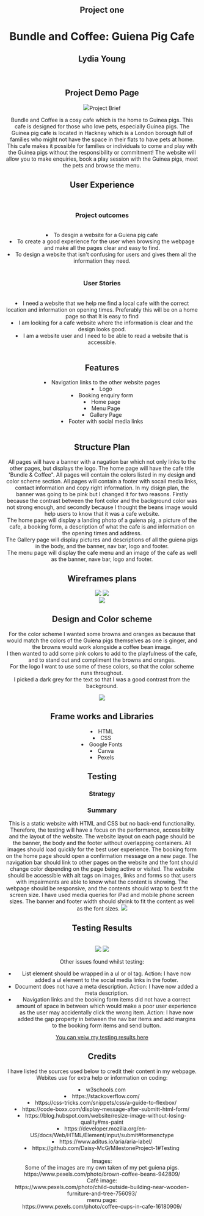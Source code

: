<header><h2>Project one</h2>
<h1>Bundle and Coffee: Guiena Pig Cafe</h1>
<h2>Lydia Young</h2><header>
<br>

<h2>Project Demo Page</h2>
<img src="documentation/readme-images/responsive-page.png" 

<h2>Project Brief</h2>

Bundle and Coffee is a cosy cafe which is the home to Guinea pigs. This cafe is designed for those who love pets, especially Guinea pigs. The Guinea pig cafe is located in Hackney which is a London borough full of families who might not have the space in their flats to have pets at home. <br>
This cafe makes it possible for families or individuals to come and play with the Guinea pigs without the responsibility or commitment!
The website will allow you to make enquiries, book a play session with the Guinea pigs, meet the pets and browse the menu. 

<h2>User Experience</h2>
<br>
<h3>Project outcomes</h3>
<br>
<li>To desgin a website for a Guiena pig cafe</li>
<li>To create a good experience for the user when browsing the webpage and make all the pages clear and easy to find.</li>
<li>To design a website that isn't confusing for users and gives them all the information they need.</li>
<br>
<h3>User Stories</h3>
<br>
<li>I need a website that we help me find a local cafe with the correct location and information on opening times. Preferably this will be on a home page so that It is easy to find</li>
<li>I am looking for a cafe website where the information is clear and the design looks good.</li>
<li>I am a website user and I need to be able to read a website that is accessible.</li>
<br>
<h2>Features</h2>
<li>Navigation links to the other website pages</li>
<li>Logo</li>
<li>Booking enquiry form</li>
<li>Home page</li>
<li>Menu Page</li>
<li>Gallery Page</li>
<li>Footer with social media links</li>
<br>
<h2>Structure Plan</h2>
<p>All pages will have a banner with a nagation bar which not only links to the other pages, but displays the logo. The home page will have the cafe title 'Bundle & Coffee". All pages will contain the colors listed in my design and color scheme section. All pages will contain a footer with socail media links, contact information and copy right information. In my disign plan, the banner was going to be pink but I changed it for two reasons. Firstly because the contrast between the font color and the background color was not strong enough, and secondly because I thought the beans image would help users to know that it was a cafe website.<br>
The home page will display a landing photo of a guiena pig, a picture of the cafe, a booking form, a description of what the cafe is and information on the opening times and address.<br>
The Gallery page will display pictures and descriptions of all the guiena pigs in the body, and the banner, nav bar, logo and footer.<br>
The menu page will display the cafe menu and an image of the cafe as well as the banner, nave bar, logo and footer.</p>

<h2>Wireframes plans</h2>
<img src="documentation/readme-images/picture3.png">
<img src="documentation/readme-images/picture4.png">
<br>
<img src="documentation/readme-images/picture2.png">
<br>
<h2>Design and Color scheme</h2>
<p>For the color scheme I wanted some browns and oranges as because that would match the colors of the Guiena pigs themselves as one is ginger, and the browns would work alongside a coffee bean image.
<br> I then wanted to add some pink colors to add to the playfulness of the cafe, and to stand out and compliment the browns and oranges.<br>
For the logo I want to use some of these colors, so that the color scheme runs throughout.<br>
I picked a dark grey for the text so that I was a good contrast from the background.</p>
<img src="documentation/readme-images/color.png">
<h2>Frame works and Libraries</h2>
<li>HTML</li>
<li>CSS</li>
<li>Google Fonts</li>
<li>Canva</li>
<li>Pexels</li>

<h2>Testing</h2>
<h3>Strategy</h3>
<h3>Summary</h3>
This is a static website with HTML and CSS but no back-end functionality. Therefore, the testing will have a focus on the performance, accessibility and the layout of the website. 
The website layout on each page should be the banner, the body and the footer without overlapping containers. All images should load quickly for the best user experience. The booking form on the home page should open a confirmation message on a new page. The navigation bar should link to other pages on the website and the font should change color depending on the page being active or visited. 
The website should be accessible with alt tags on images, links and forms so that users with impairments are able to know what the content is showing. 
The webpage should be responsive, and the contents should wrap to best fit the screen size. I have used media queries for iPad and mobile phone screen sizes. The banner and footer width should shrink to fit the content as well as the font sizes. 

<img src="documentation/readme-images/testing-table.png">

<h2>Testing Results</h2>
<br>
<img src="documentation/readme-images/testingresults1.png">
<img src="documentation/readme-images/testingresults2.png">
<p>Other issues found whilst testing:
<ul>
<li>List element should be wrapped in a ul or ol tag. 
Action: I have now added a ul element to the social media links in the footer.</li>
<li>Document does not have a meta description.
Action: I have now added a meta description.</li>
<li>Navigation links and the booking form items did not have a correct amount of space in between which would make a poor user experience as the user may accidentally click the wrong item. 
Action: I have now added the gap property in between the nav bar items and add margins to the booking form items and send button.</li></ul>
</p>

<a href="https://docs.google.com/document/d/1nFfqbd-5FjWe_yTLlFebqb_IEbXeEUhVzSRfRjbDuL4/edit">You can veiw my testing results here</a>

<h2>Credits</h2>
<p>I have listed the sources used below to credit their content in my webpage.
<br>
Webites use for extra help or information on coding:
<li>w3schools.com</li>
<li>https://stackoverflow.com/</li>
<li>https://css-tricks.com/snippets/css/a-guide-to-flexbox/</li>
<li>https://code-boxx.com/display-message-after-submitt-html-form/</li>
<li>https://blog.hubspot.com/website/resize-image-without-losing-quality#ms-paint</li>
<li>https://developer.mozilla.org/en-US/docs/Web/HTML/Element/input/submit#formenctype</li>
<li>https://www.aditus.io/aria/aria-label/</li>

<li>https://github.com/Daisy-McG/MilestoneProject-1#Testing</li>
<br>
Images:
<br>
Some of the images are my own taken of my pet guiena pigs.
<br>
https://www.pexels.com/photo/brown-coffee-beans-942809/ 
<br>
Café image:
<br>
https://www.pexels.com/photo/child-outside-building-near-wooden-furniture-and-tree-756093/
<br>
menu page:
<br>
https://www.pexels.com/photo/coffee-cups-in-cafe-16180909/</p>

